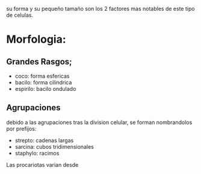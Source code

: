 su forma y su pequeño tamaño son los 2 factores mas notables de este tipo de celulas.

# Morfologia:
## Grandes Rasgos;
- coco: forma esfericas
- bacilo: forma cilindrica
- espirilo: bacilo ondulado
## Agrupaciones
debido a las agrupaciones tras la division celular, se forman nombrandolos por prefijos:
- strepto: cadenas largas
- sarcina: cubos tridimensionales
- staphylo: racimos

Las procariotas varian desde 